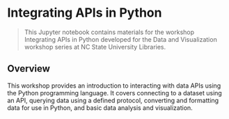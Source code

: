 # Integrating APIs in Python

> This Jupyter notebook contains materials for the workshop Integrating APIs in Python developed for the Data and Visualization workshop series at NC State University Libraries.

Overview
---
This workshop provides an introduction to interacting with data APIs using the Python programming language. It covers connecting to a dataset using an API, querying data using a defined protocol, converting and formatting data for use in Python, and basic data analysis and visualization.
